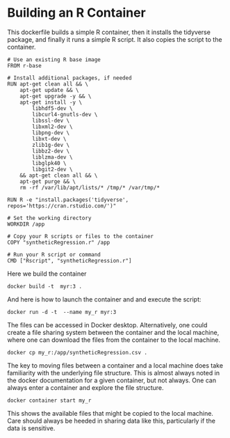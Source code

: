 # Building an R Container

This dockerfile builds a simple R container, then it installs the tidyverse package, and finally it runs a simple R script. It also copies the script to the container.


```
# Use an existing R base image
FROM r-base

# Install additional packages, if needed
RUN apt-get clean all && \
    apt-get update && \
    apt-get upgrade -y && \
    apt-get install -y \
        libhdf5-dev \
        libcurl4-gnutls-dev \
        libssl-dev \
        libxml2-dev \
        libpng-dev \
        libxt-dev \
        zlib1g-dev \
        libbz2-dev \
        liblzma-dev \
        libglpk40 \
        libgit2-dev \
    && apt-get clean all && \
    apt-get purge && \
    rm -rf /var/lib/apt/lists/* /tmp/* /var/tmp/*
 
RUN R -e "install.packages('tidyverse', repos='https://cran.rstudio.com/')"

# Set the working directory
WORKDIR /app

# Copy your R scripts or files to the container
COPY "syntheticRegression.r" /app

# Run your R script or command
CMD ["Rscript", "syntheticRegression.r"]
```

Here we build the container

```
docker build -t  myr:3 .
```

And here is how to launch the container and and execute the script:

```
docker run -d -t  --name my_r myr:3
```

The files can be accessed in Docker desktop. Alternatively, one could create a file sharing system between the container and the local machine, where one can download the files from the container to the local machine.

```
docker cp my_r:/app/syntheticRegression.csv .
```

The key to moving files between a container and a local machine does take familiarity with the underlying file structure. This is almost always noted in the docker documentation for a given container, but not always. One can always enter a container and explore the file structure.

```
docker container start my_r
```

This shows the available files that might be copied to the local machine.  Care should always be heeded in sharing data like this, particularly if the data is sensitive. 